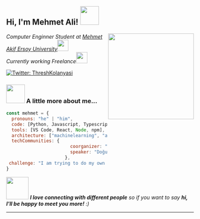 <h2> Hi, I'm Mehmet Ali! <img src="https://media.giphy.com/media/mGcNjsfWAjY5AEZNw6/giphy.gif" width="50"></h2>
<img align='right' src="https://media.giphy.com/media/mIZ9rPeMKefm0/giphy.gif" width="230">
<p><em>Computer Enginner Student at <a href="https://www.mehmetakif.edu.tr/">Mehmet Akif Ersoy University</a><img src="https://media.giphy.com/media/fYSnHlufseco8Fh93Z/giphy.gif" width="30"></br>Currently working Freelance<img src="https://media.giphy.com/media/WUlplcMpOCEmTGBtBW/giphy.gif" width="30"> 
</em></p>

[![Twitter: ThreshKolanyasi](https://img.shields.io/twitter/follow/ThreshKolanyasi?style=social)](https://twitter.com/ThreshKolanyasi)

### <img src="https://media.giphy.com/media/VgCDAzcKvsR6OM0uWg/giphy.gif" width="50"> A little more about me...  

```javascript
const mehmet = {
  pronouns: "he" | "him",
  code: [Python, Javascript, Typescript, HTML, CSS, ReactJS / Native],
  tools: [VS Code, React, Node, npm],
  architecture: ["machinelearning", "artificialintelligence", "webservices"],
  techCommunities: {
                        coorganizer: "Ecodation",
                        speaker: "Doğu Sırt",
                      },
 challenge: "I am trying to do my own Jarvis 'LOL'"
}
```

<img src="https://media.giphy.com/media/LnQjpWaON8nhr21vNW/giphy.gif" width="60"> <em><b>I love connecting with different people</b> so if you want to say <b>hi, I'll be happy to meet you more!</b> :)</em>

---
